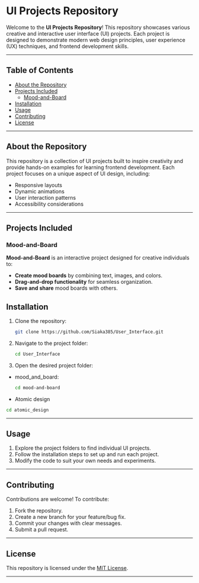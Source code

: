 # UI Projects Repository

Welcome to the **UI Projects Repository**! This repository showcases various creative and interactive user interface (UI) projects. Each project is designed to demonstrate modern web design principles, user experience (UX) techniques, and frontend development skills.

---

## Table of Contents

- [About the Repository](#about-the-repository)
- [Projects Included](#projects-included)
  - [Mood-and-Board](#mood-and-board)
- [Installation](#installation)
- [Usage](#usage)
- [Contributing](#contributing)
- [License](#license)

---

## About the Repository

This repository is a collection of UI projects built to inspire creativity and provide hands-on examples for learning frontend development. Each project focuses on a unique aspect of UI design, including:

- Responsive layouts
- Dynamic animations
- User interaction patterns
- Accessibility considerations

---

## Projects Included

### Mood-and-Board

**Mood-and-Board** is an interactive project designed for creative individuals to:

- **Create mood boards** by combining text, images, and colors.
- **Drag-and-drop functionality** for seamless organization.
- **Save and share** mood boards with others.

## Installation

1. Clone the repository:

   ```bash
   git clone https://github.com/Siaka385/User_Interface.git
   ```

2. Navigate to the project folder:

   ```bash
   cd User_Interface
   ```

3. Open the desired project folder:

- mood_and_board:

   ```bash
   cd mood-and-board
   ```
- Atomic design
```bash
cd atomic_design
```


---

## Usage

1. Explore the project folders to find individual UI projects.
2. Follow the installation steps to set up and run each project.
3. Modify the code to suit your own needs and experiments.

---

## Contributing

Contributions are welcome! To contribute:

1. Fork the repository.
2. Create a new branch for your feature/bug fix.
3. Commit your changes with clear messages.
4. Submit a pull request.

---

## License

This repository is licensed under the [MIT License](license).

---
